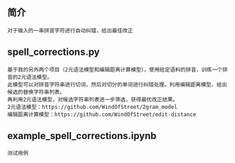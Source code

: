 ## 简介
    对于输入的一串拼音字符进行自动纠错，给出最佳改正
## spell_corrections.py
    基于我的另外两个项目（2元语法模型和编辑距离计算模型），使用给定语料的拼音，训练一个拼音的2元语法模型。
    此模型可以对拼音字符串进行切词，然后对切分的单词进行纠错处理。利用编辑距离模型，给出候选的替换字符串列表。
    再利用2元语法模型，对候选字符串列表进一步筛选，获得最优改正结果。
    2元语法模型：https://github.com/WindOfStreet/2gram_model
    编辑距离计算模型：https://github.com/WindOfStreet/edit-distance
## example_spell_corrections.ipynb
    测试用例
  
